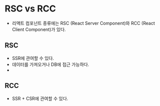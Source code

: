 # RSC vs RCC
- 리액트 컴포넌트 종류에는 RSC (React Server Component)와 RCC (React Client Component)가 있다.

## RSC
- SSR에 관여할 수 있다.
- 데이터를 가져오거나 DB에 접근 가능하다.
- 

## RCC
- SSR + CSR에 관여할 수 있다.

